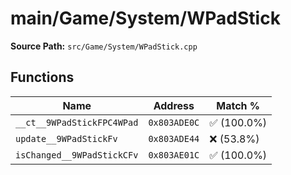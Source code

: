 # main/Game/System/WPadStick

**Source Path:** `src/Game/System/WPadStick.cpp`

## Functions

| Name | Address | Match % |
|------|---------|---------|
| `__ct__9WPadStickFPC4WPad` | `0x803ADE0C` | :white_check_mark: (100.0%) |
| `update__9WPadStickFv` | `0x803ADE44` | :x: (53.8%) |
| `isChanged__9WPadStickCFv` | `0x803AE01C` | :white_check_mark: (100.0%) |